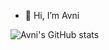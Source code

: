 - 👋 Hi, I’m Avni

![Avni's GitHub stats](https://github-readme-stats.vercel.app/api?username=abhatt-dot&show_icons=true)


<!---
abhatt-dot/abhatt-dot is a ✨ special ✨ repository because its `README.md` (this file) appears on your GitHub profile.
You can click the Preview link to take a look at your changes.
--->

